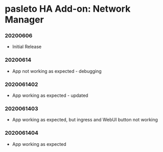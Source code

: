 # pasleto HA Add-on: Network Manager

### 20200606
- Initial Release

### 20200614
- App not working as expected - debugging

### 2020061402
- App working as expected - updated

### 2020061403
- App working as expected, but ingress and WebUI button not working

### 2020061404
- App working as expected